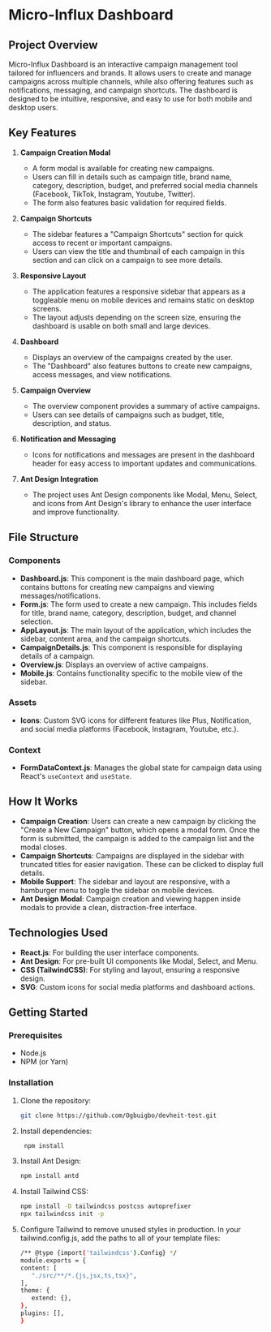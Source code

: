 # Micro-Influx Dashboard

## Project Overview
Micro-Influx Dashboard is an interactive campaign management tool tailored for influencers and brands. It allows users to create and manage campaigns across multiple channels, while also offering features such as notifications, messaging, and campaign shortcuts. The dashboard is designed to be intuitive, responsive, and easy to use for both mobile and desktop users.

## Key Features
1. **Campaign Creation Modal**
   - A form modal is available for creating new campaigns.
   - Users can fill in details such as campaign title, brand name, category, description, budget, and preferred social media channels (Facebook, TikTok, Instagram, Youtube, Twitter).
   - The form also features basic validation for required fields.
  
2. **Campaign Shortcuts**
   - The sidebar features a "Campaign Shortcuts" section for quick access to recent or important campaigns.
   - Users can view the title and thumbnail of each campaign in this section and can click on a campaign to see more details.
  
3. **Responsive Layout**
   - The application features a responsive sidebar that appears as a toggleable menu on mobile devices and remains static on desktop screens.
   - The layout adjusts depending on the screen size, ensuring the dashboard is usable on both small and large devices.
  
4. **Dashboard**
   - Displays an overview of the campaigns created by the user.
   - The "Dashboard" also features buttons to create new campaigns, access messages, and view notifications.
  
5. **Campaign Overview**
   - The overview component provides a summary of active campaigns.
   - Users can see details of campaigns such as budget, title, description, and status.
  
6. **Notification and Messaging**
   - Icons for notifications and messages are present in the dashboard header for easy access to important updates and communications.
  
7. **Ant Design Integration**
   - The project uses Ant Design components like Modal, Menu, Select, and icons from Ant Design's library to enhance the user interface and improve functionality.

## File Structure
### Components
- **Dashboard.js**: This component is the main dashboard page, which contains buttons for creating new campaigns and viewing messages/notifications.
- **Form.js**: The form used to create a new campaign. This includes fields for title, brand name, category, description, budget, and channel selection.
- **AppLayout.js**: The main layout of the application, which includes the sidebar, content area, and the campaign shortcuts.
- **CampaignDetails.js**: This component is responsible for displaying details of a campaign.
- **Overview.js**: Displays an overview of active campaigns.
- **Mobile.js**: Contains functionality specific to the mobile view of the sidebar.

### Assets
- **Icons**: Custom SVG icons for different features like Plus, Notification, and social media platforms (Facebook, Instagram, Youtube, etc.).

### Context
- **FormDataContext.js**: Manages the global state for campaign data using React's `useContext` and `useState`.

## How It Works
- **Campaign Creation**: Users can create a new campaign by clicking the "Create a New Campaign" button, which opens a modal form. Once the form is submitted, the campaign is added to the campaign list and the modal closes.
- **Campaign Shortcuts**: Campaigns are displayed in the sidebar with truncated titles for easier navigation. These can be clicked to display full details.
- **Mobile Support**: The sidebar and layout are responsive, with a hamburger menu to toggle the sidebar on mobile devices.
- **Ant Design Modal**: Campaign creation and viewing happen inside modals to provide a clean, distraction-free interface.

## Technologies Used
- **React.js**: For building the user interface components.
- **Ant Design**: For pre-built UI components like Modal, Select, and Menu.
- **CSS (TailwindCSS)**: For styling and layout, ensuring a responsive design.
- **SVG**: Custom icons for social media platforms and dashboard actions.

## Getting Started

### Prerequisites
- Node.js
- NPM (or Yarn)

### Installation
1. Clone the repository:
   ```bash
   git clone https://github.com/Ogbuigbo/devheit-test.git


2. Install dependencies:
   ```bash
    npm install

3. Install Ant Design:
    ```bash
    npm install antd

4. Install Tailwind CSS:
    ```bash
    npm install -D tailwindcss postcss autoprefixer
    npx tailwindcss init -p

5. Configure Tailwind to remove unused styles in production. In your tailwind.config.js, add the paths to all of your template  files:
     ```bash
    /** @type {import('tailwindcss').Config} */
    module.exports = {
    content: [
        "./src/**/*.{js,jsx,ts,tsx}",
    ],
    theme: {
        extend: {},
    },
    plugins: [],
    }
